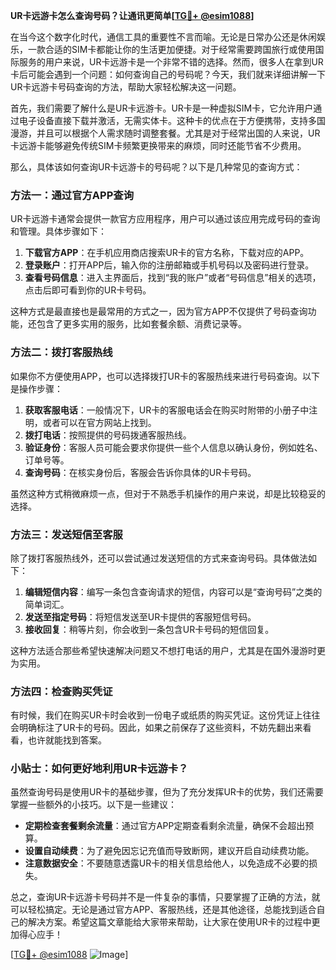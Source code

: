 **UR卡远游卡怎么查询号码？让通讯更简单[[TG💪+ @esim1088](https://t.me/s/esim1088)]**

在当今这个数字化时代，通信工具的重要性不言而喻。无论是日常办公还是休闲娱乐，一款合适的SIM卡都能让你的生活更加便捷。对于经常需要跨国旅行或使用国际服务的用户来说，UR卡远游卡是一个非常不错的选择。然而，很多人在拿到UR卡后可能会遇到一个问题：如何查询自己的号码呢？今天，我们就来详细讲解一下UR卡远游卡号码查询的方法，帮助大家轻松解决这一问题。

首先，我们需要了解什么是UR卡远游卡。UR卡是一种虚拟SIM卡，它允许用户通过电子设备直接下载并激活，无需实体卡。这种卡的优点在于方便携带，支持多国漫游，并且可以根据个人需求随时调整套餐。尤其是对于经常出国的人来说，UR卡远游卡能够避免传统SIM卡频繁更换带来的麻烦，同时还能节省不少费用。

那么，具体该如何查询UR卡远游卡的号码呢？以下是几种常见的查询方式：

### 方法一：通过官方APP查询

UR卡远游卡通常会提供一款官方应用程序，用户可以通过该应用完成号码的查询和管理。具体步骤如下：

1. **下载官方APP**：在手机应用商店搜索UR卡的官方名称，下载对应的APP。
2. **登录账户**：打开APP后，输入你的注册邮箱或手机号码以及密码进行登录。
3. **查看号码信息**：进入主界面后，找到“我的账户”或者“号码信息”相关的选项，点击后即可看到你的UR卡号码。

这种方式是最直接也是最常用的方式之一，因为官方APP不仅提供了号码查询功能，还包含了更多实用的服务，比如套餐余额、消费记录等。

### 方法二：拨打客服热线

如果你不方便使用APP，也可以选择拨打UR卡的客服热线来进行号码查询。以下是操作步骤：

1. **获取客服电话**：一般情况下，UR卡的客服电话会在购买时附带的小册子中注明，或者可以在官方网站上找到。
2. **拨打电话**：按照提供的号码拨通客服热线。
3. **验证身份**：客服人员可能会要求你提供一些个人信息以确认身份，例如姓名、订单号等。
4. **查询号码**：在核实身份后，客服会告诉你具体的UR卡号码。

虽然这种方式稍微麻烦一点，但对于不熟悉手机操作的用户来说，却是比较稳妥的选择。

### 方法三：发送短信至客服

除了拨打客服热线外，还可以尝试通过发送短信的方式来查询号码。具体做法如下：

1. **编辑短信内容**：编写一条包含查询请求的短信，内容可以是“查询号码”之类的简单词汇。
2. **发送至指定号码**：将短信发送至UR卡提供的客服短信号码。
3. **接收回复**：稍等片刻，你会收到一条包含UR卡号码的短信回复。

这种方法适合那些希望快速解决问题又不想打电话的用户，尤其是在国外漫游时更为实用。

### 方法四：检查购买凭证

有时候，我们在购买UR卡时会收到一份电子或纸质的购买凭证。这份凭证上往往会明确标注了UR卡的号码。因此，如果之前保存了这些资料，不妨先翻出来看看，也许就能找到答案。

### 小贴士：如何更好地利用UR卡远游卡？

虽然查询号码是使用UR卡的基础步骤，但为了充分发挥UR卡的优势，我们还需要掌握一些额外的小技巧。以下是一些建议：

- **定期检查套餐剩余流量**：通过官方APP定期查看剩余流量，确保不会超出预算。
- **设置自动续费**：为了避免因忘记充值而导致断网，建议开启自动续费功能。
- **注意数据安全**：不要随意透露UR卡的相关信息给他人，以免造成不必要的损失。

总之，查询UR卡远游卡号码并不是一件复杂的事情，只要掌握了正确的方法，就可以轻松搞定。无论是通过官方APP、客服热线，还是其他途径，总能找到适合自己的解决方案。希望这篇文章能给大家带来帮助，让大家在使用UR卡的过程中更加得心应手！

[[TG💪+ @esim1088](https://t.me/s/esim1088) ![Image](https://i.postimg.cc/4NQfJmqS/Snipaste-2025-05-13-00-14-12.png)]